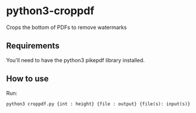 # python3-croppdf
Crops the bottom of PDFs to remove watermarks

## Requirements
You'll need to have the python3 pikepdf library installed.

## How to use
Run:
```console
python3 croppdf.py {int : height} {file : output} {file(s): input(s)}
```
